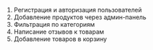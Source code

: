 1) Регистрация и авторизация пользователей
2) Добавление продуктов через админ-панель
3) Фильтрация по категориям
4) Написание отзывов к товарам
5) Добавление товаров в корзину